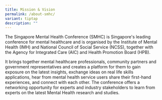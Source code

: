 ```yaml
---
title: Mission & Vision
permalink: /about-smhc/
variant: tiptap
description: ""
---
```

<p>The Singapore Mental Health Conference (SMHC) is Singapore's leading conference
for mental healthcare and is organised by the Institute of Mental Health
(IMH) and National Council of Social Service (NCSS), together with the
Agency for Integrated Care (AIC) and Health Promotion Board (HPB).</p>
<p>It brings together mental healthcare professionals, community partners
and government representatives and creates a platform for them to gain
exposure on the latest insights, exchange ideas on real life skills applications,
hear from mental health service users share their first-hand experiences,
and connect with each other. The conference offers a networking opportunity
for experts and industry stakeholders to learn from experts on the latest
Mental Health research&nbsp;and&nbsp;studies.</p>
<p></p>